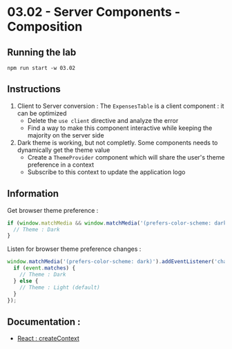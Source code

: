 # 03.02 - Server Components - Composition

## Running the lab

```
npm run start -w 03.02
```

## Instructions

1. Client to Server conversion : The `ExpensesTable` is a client component : it can be optimized
   - Delete the `use client` directive and analyze the error
   - Find a way to make this component interactive while keeping the majority on the server side
2. Dark theme is working, but not completly. Some components needs to dynamically get the theme value
   - Create a `ThemeProvider` component which will share the user's theme preference in a context
   - Subscribe to this context to update the application logo

## Information

Get browser theme preference :

```js
if (window.matchMedia && window.matchMedia('(prefers-color-scheme: dark)').matches) {
  // Theme : Dark
}
```

Listen for browser theme preference changes :

```js
window.matchMedia('(prefers-color-scheme: dark)').addEventListener('change', (event) => {
  if (event.matches) {
    // Theme : Dark
  } else {
    // Theme : Light (default)
  }
});
```

## Documentation :

- [React : createContext](https://react.dev/reference/react/createContext)
